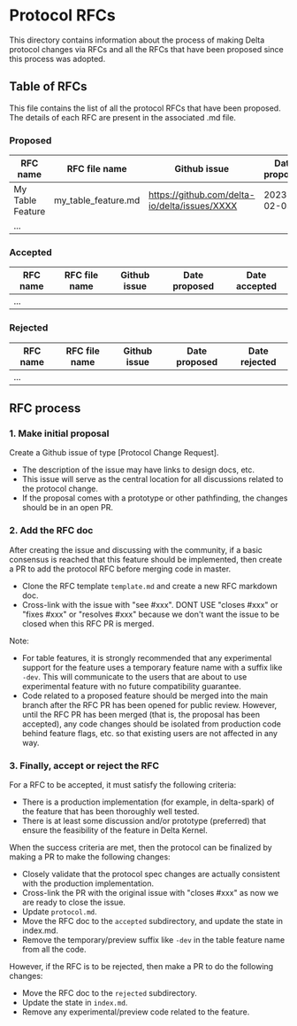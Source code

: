 # Protocol RFCs

This directory contains information about the process of making Delta protocol changes via RFCs and all the RFCs that have been proposed since
 this process was adopted.


## Table of RFCs

This file contains the list of all the protocol RFCs that have been proposed. The details of each RFC are present in the associated .md file. 

### Proposed

| RFC name | RFC file name | Github issue | Date proposed |
|-|-|-|-|
| My Table Feature | my_table_feature.md | https://github.com/delta-io/delta/issues/XXXX | 2023-02-05 | <!-- remove this when adding the first RFC -->
|...|||||

### Accepted

| RFC name | RFC file name | Github issue | Date proposed | Date accepted |
|-|-|-|-|-|
|...|||||

### Rejected

| RFC name | RFC file name | Github issue | Date proposed | Date rejected |
|-|-|-|-|-|
|...|||||


## RFC process

###  **1. Make initial proposal** 
Create a Github issue of type [Protocol Change Request].
- The description of the issue may have links to design docs, etc.
- This issue will serve as the central location for all discussions related to the protocol change.
- If the proposal comes with a prototype or other pathfinding, the changes should be in an open PR. 

### **2. Add the RFC doc** 
After creating the issue and discussing with the community, if a basic consensus is reached that this feature should be implemented, then create a PR to add the protocol RFC before merging code in master.
- Clone the RFC template `template.md` and create a new RFC markdown doc.
- Cross-link with the issue with "see #xxx". DONT USE "closes #xxx" or "fixes #xxx" or "resolves #xxx" because we don't want the issue to be closed when this RFC PR is merged.

Note:
- For table features, it is strongly recommended that any experimental support for the feature uses a temporary feature name with a suffix like `-dev`. This will communicate to the users that are about to use experimental feature with no future compatibility guarantee.
- Code related to a proposed feature should be merged into the main branch after the RFC PR has been opened for public review. However, until the RFC PR has been merged (that is, the proposal has been accepted), any code changes should be isolated from production code behind feature flags, etc. so that existing users are not affected in any way.

###  **3. Finally, accept or reject the RFC** 
For a RFC to be accepted, it must satisfy the following criteria:
- There is a production implementation (for example, in delta-spark) of the feature that has been thoroughly well tested.
- There is at least some discussion and/or prototype (preferred) that ensure the feasibility of the feature in Delta Kernel. 

When the success criteria are met, then the protocol can be finalized by making a PR to make the following changes:
-  Closely validate that the protocol spec changes are actually consistent with the production implementation.
-  Cross-link the PR with the original issue with "closes #xxx" as now we are ready to close the issue. 
-  Update `protocol.md`.
-  Move the RFC doc to the `accepted` subdirectory, and update the state in index.md.
-  Remove the temporary/preview suffix like `-dev` in the table feature name from all the code. 

However, if the RFC is to be rejected, then make a PR to do the following changes:
 - Move the RFC doc to the `rejected` subdirectory.
 - Update the state in `index.md`.
 - Remove any experimental/preview code related to the feature.
